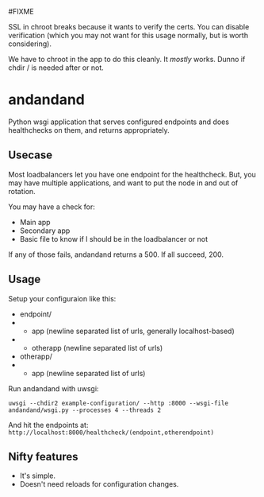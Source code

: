 #FIXME

SSL in chroot breaks because it wants to verify the certs. You can disable verification (which you may not want for this usage normally, but is worth considering).

We have to chroot in the app to do  this cleanly. It *mostly* works. Dunno if chdir / is needed after or not.

# andandand

Python wsgi application that serves configured endpoints and does healthchecks on them, and returns appropriately.

## Usecase

Most loadbalancers let you have one endpoint for the healthcheck. But, you may have multiple applications, and want to put the node in and out of rotation.

You may have a check for:

* Main app
* Secondary app
* Basic file to know if I should be in the loadbalancer or not

If any of those fails, andandand returns a 500. If all succeed, 200.

## Usage

Setup your configuraion like this:
* endpoint/
* * app (newline separated list of urls, generally localhost-based)
* * otherapp (newline separated list of urls)
* otherapp/
* * app (newline separated list of urls)

Run andandand with uwsgi:

```
uwsgi --chdir2 example-configuration/ --http :8000 --wsgi-file andandand/wsgi.py --processes 4 --threads 2
```

And hit the endpoints at: `http://localhost:8000/healthcheck/(endpoint,otherendpoint)`

## Nifty features

* It's simple.
* Doesn't need reloads for configuration changes.
